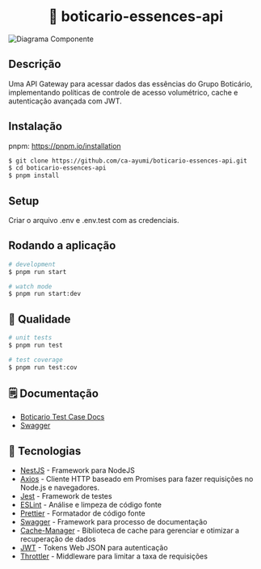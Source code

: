 <h1 align="center">🧴 boticario-essences-api </h1>
<img src="https://github.com/ca-ayumi/boticario-essences-api/assets/72809027/97cfae4e-f21a-42f0-9040-a6f1e713ae8f" alt="Diagrama Componente">

## Descrição

Uma API Gateway para acessar dados das essências do Grupo Boticário, implementando políticas de controle de acesso volumétrico, cache e autenticação avançada com JWT.

## Instalação

pnpm: https://pnpm.io/installation

```bash
$ git clone https://github.com/ca-ayumi/boticario-essences-api.git
$ cd boticario-essences-api
$ pnpm install
```

## Setup

Criar o arquivo .env e .env.test com as credenciais.

## Rodando a aplicação

```bash
# development
$ pnpm run start

# watch mode
$ pnpm run start:dev

```

## 📝 Qualidade

```bash
# unit tests
$ pnpm run test

# test coverage
$ pnpm run test:cov
```

## 🗒️ Documentação

- [Boticario Test Case Docs](https://www.notion.so/O-BOTIC-RIO-Test-Case-0cd6be17745d415690775126903508f9?pvs=4)
- [Swagger](http://localhost:3000/api#/)

## 📌 Tecnologias

- [NestJS](https://nestjs.com/) - Framework para NodeJS
- [Axios](https://axios-http.com/ptbr/docs/intro) - Cliente HTTP baseado em Promises para fazer requisições no Node.js e navegadores.
- [Jest](https://jestjs.io/pt-BR/) - Framework de testes
- [ESLint](https://eslint.org/) - Análise e limpeza de código fonte
- [Prettier](https://prettier.io/) - Formatador de código fonte
- [Swagger](https://swagger.io/) - Framework para processo de documentação
- [Cache-Manager](https://docs.nestjs.com/techniques/caching) - Biblioteca de cache para gerenciar e otimizar a recuperação de dados
- [JWT](https://jwt.io/) - Tokens Web JSON para autenticação
- [Throttler](https://docs.nestjs.com/security/rate-limiting) - Middleware para limitar a taxa de requisições
